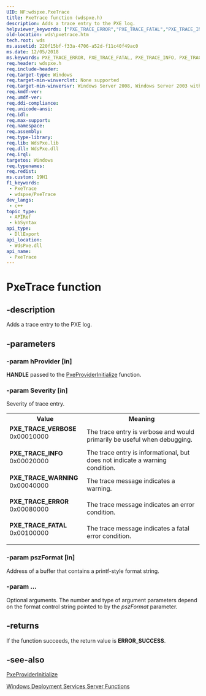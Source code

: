 ```yaml
---
UID: NF:wdspxe.PxeTrace
title: PxeTrace function (wdspxe.h)
description: Adds a trace entry to the PXE log.
helpviewer_keywords: ["PXE_TRACE_ERROR","PXE_TRACE_FATAL","PXE_TRACE_INFO","PXE_TRACE_VERBOSE","PXE_TRACE_WARNING","PxeTrace","PxeTrace function [Windows Deployment Services]","wds.pxetrace","wdspxe/PxeTrace"]
old-location: wds\pxetrace.htm
tech.root: wds
ms.assetid: 220f15bf-f33a-4706-a52d-f11c40f49ac0
ms.date: 12/05/2018
ms.keywords: PXE_TRACE_ERROR, PXE_TRACE_FATAL, PXE_TRACE_INFO, PXE_TRACE_VERBOSE, PXE_TRACE_WARNING, PxeTrace, PxeTrace function [Windows Deployment Services], wds.pxetrace, wdspxe/PxeTrace
req.header: wdspxe.h
req.include-header: 
req.target-type: Windows
req.target-min-winverclnt: None supported
req.target-min-winversvr: Windows Server 2008, Windows Server 2003 with SP2 [desktop apps only]
req.kmdf-ver: 
req.umdf-ver: 
req.ddi-compliance: 
req.unicode-ansi: 
req.idl: 
req.max-support: 
req.namespace: 
req.assembly: 
req.type-library: 
req.lib: WdsPxe.lib
req.dll: WdsPxe.dll
req.irql: 
targetos: Windows
req.typenames: 
req.redist: 
ms.custom: 19H1
f1_keywords:
 - PxeTrace
 - wdspxe/PxeTrace
dev_langs:
 - c++
topic_type:
 - APIRef
 - kbSyntax
api_type:
 - DllExport
api_location:
 - WdsPxe.dll
api_name:
 - PxeTrace
---
```


# PxeTrace function


## -description

Adds a trace entry to the PXE log.

## -parameters

### -param hProvider [in]

<b>HANDLE</b> passed to the 
      <a href="/windows/desktop/Wds/pxeproviderinitialize">PxeProviderInitialize</a> function.

### -param Severity [in]

Severity of trace entry.

<table>
<tr>
<th>Value</th>
<th>Meaning</th>
</tr>
<tr>
<td width="40%"><a id="PXE_TRACE_VERBOSE"></a><a id="pxe_trace_verbose"></a><dl>
<dt><b>PXE_TRACE_VERBOSE</b></dt>
<dt>0x00010000</dt>
</dl>
</td>
<td width="60%">
The trace entry is verbose and would primarily be useful when debugging.

</td>
</tr>
<tr>
<td width="40%"><a id="PXE_TRACE_INFO"></a><a id="pxe_trace_info"></a><dl>
<dt><b>PXE_TRACE_INFO</b></dt>
<dt>0x00020000</dt>
</dl>
</td>
<td width="60%">
The trace entry is informational, but does not indicate a warning condition.

</td>
</tr>
<tr>
<td width="40%"><a id="PXE_TRACE_WARNING"></a><a id="pxe_trace_warning"></a><dl>
<dt><b>PXE_TRACE_WARNING</b></dt>
<dt>0x00040000</dt>
</dl>
</td>
<td width="60%">
The trace message indicates a warning.

</td>
</tr>
<tr>
<td width="40%"><a id="PXE_TRACE_ERROR"></a><a id="pxe_trace_error"></a><dl>
<dt><b>PXE_TRACE_ERROR</b></dt>
<dt>0x00080000</dt>
</dl>
</td>
<td width="60%">
The trace message indicates an error condition.

</td>
</tr>
<tr>
<td width="40%"><a id="PXE_TRACE_FATAL"></a><a id="pxe_trace_fatal"></a><dl>
<dt><b>PXE_TRACE_FATAL</b></dt>
<dt>0x00100000</dt>
</dl>
</td>
<td width="60%">
The trace message indicates a fatal error condition.

</td>
</tr>
</table>

### -param pszFormat [in]

Address of a buffer that contains a printf-style format string.

### -param ...

Optional arguments. The number and type of argument parameters depend on the format control string pointed 
      to by the <i>pszFormat</i> parameter.

## -returns

If the function succeeds, the return value is <b>ERROR_SUCCESS</b>.

## -see-also

<a href="/windows/desktop/Wds/pxeproviderinitialize">PxeProviderInitialize</a>



<a href="/windows/desktop/Wds/windows-deployment-services-server-functions">Windows Deployment Services Server Functions</a>

